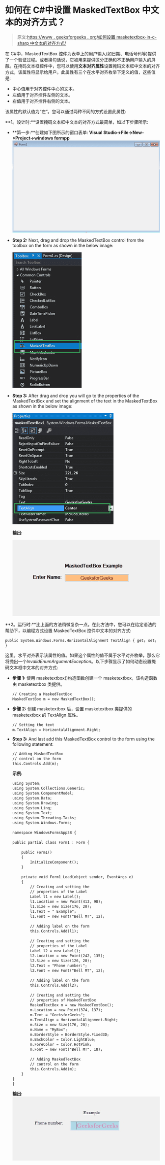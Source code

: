# 如何在 C#中设置 MaskedTextBox 中文本的对齐方式？

> 原文:[https://www . geeksforgeeks . org/如何设置 masketextbox-in-c-sharp 中文本的对齐方式/](https://www.geeksforgeeks.org/how-to-set-the-alignment-of-the-text-in-maskedtextbox-in-c-sharp/)

在 C#中，MaskedTextBox 控件为表单上的用户输入(如日期、电话号码等)提供了一个验证过程。或者换句话说，它被用来提供区分正确和不正确用户输入的屏蔽。在掩码文本框控件中，您可以使用**文本对齐属性**设置掩码文本框中文本的对齐方式，该属性将显示给用户。此属性有三个在水平对齐枚举下定义的值，这些值是:

*   中心值用于对齐控件中心的文本。
*   左值用于对齐控件左侧的文本。
*   右值用于对齐控件右侧的文本。

该属性的默认值为“左”。您可以通过两种不同的方式设置此属性:

**1。设计时:**设置掩码文本框中文本的对齐方式最简单，如以下步骤所示:

*   **第一步:**创建如下图所示的窗口表单:
    **Visual Studio->File->New->Project->windows formpp**
    ![](img/de9202f1f4646167e60ea580d67273d9.png)
*   **Step 2:** Next, drag and drop the MaskedTextBox control from the toolbox on the form as shown in the below image:

    ![](img/696b640abfbffd1882d7239ad47f0669.png)

*   **Step 3:** After drag and drop you will go to the properties of the MaskedTextBox and set the alignment of the text in the MaskedTextBox as shown in the below image:

    ![](img/143d6ce94a58fbe1651cbc40cbd13004.png)

    **输出:**

    ![](img/f74f6104b763699d890fd72b82bd2a59.png)

**2。运行时:**比上面的方法稍微复杂一点。在此方法中，您可以在给定语法的帮助下，以编程方式设置 MaskedTextBox 控件中文本的对齐方式:

```
public System.Windows.Forms.HorizontalAlignment TextAlign { get; set; }
```

这里，水平对齐表示该属性的值。如果这个属性的值不属于水平对齐枚举，那么它将抛出一个*InvalidEnumArgumentException*。以下步骤显示了如何动态设置掩码文本框中文本的对齐方式:

*   **步骤 1:** 使用 masketextbox()构造函数创建一个 masketextbox，该构造函数由 masketextbox 类提供。

    ```
    // Creating a MaskedTextBox
    MaskedTextBox m = new MaskedTextBox();

    ```

*   **步骤 2:** 创建 masketextbox 后，设置 masketextbox 类提供的 masketextbox 的 TextAlign 属性。

    ```
    // Setting the text
    m.TextAlign = HorizontalAlignment.Right;

    ```

*   **Step 3:** And last add this MaskedTextBox control to the form using the following statement:

    ```
    // Adding MaskedTextBox 
    // control on the form
    this.Controls.Add(m);

    ```

    **示例:**

    ```
    using System;
    using System.Collections.Generic;
    using System.ComponentModel;
    using System.Data;
    using System.Drawing;
    using System.Linq;
    using System.Text;
    using System.Threading.Tasks;
    using System.Windows.Forms;

    namespace WindowsFormsApp38 {

    public partial class Form1 : Form {

        public Form1()
        {
            InitializeComponent();
        }

        private void Form1_Load(object sender, EventArgs e)
        {
            // Creating and setting the 
            // properties of the Label
            Label l1 = new Label();
            l1.Location = new Point(413, 98);
            l1.Size = new Size(176, 20);
            l1.Text = " Example";
            l1.Font = new Font("Bell MT", 12);

            // Adding label on the form
            this.Controls.Add(l1);

            // Creating and setting the 
            // properties of the Label
            Label l2 = new Label();
            l2.Location = new Point(242, 135);
            l2.Size = new Size(126, 20);
            l2.Text = "Phone number:";
            l2.Font = new Font("Bell MT", 12);

            // Adding label on the form
            this.Controls.Add(l2);

            // Creating and setting the 
            // properties of MaskedTextBox
            MaskedTextBox m = new MaskedTextBox();
            m.Location = new Point(374, 137);
            m.Text = "GeeksforGeeks";
            m.TextAlign = HorizontalAlignment.Right;
            m.Size = new Size(176, 20);
            m.Name = "MyBox";
            m.BorderStyle = BorderStyle.Fixed3D;
            m.BackColor = Color.LightBlue;
            m.ForeColor = Color.HotPink;
            m.Font = new Font("Bell MT", 18);

            // Adding MaskedTextBox
            // control on the form
            this.Controls.Add(m);
        }
    }
    }
    ```

    **输出:**
    ![](img/4d03e78f38fd5b52f67cbf775484b9d0.png)